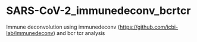 # SARS-CoV-2_immunedeconv_bcrtcr
Immune deconvolution using immunedeconv (https://github.com/icbi-lab/immunedeconv) and bcr tcr analysis
